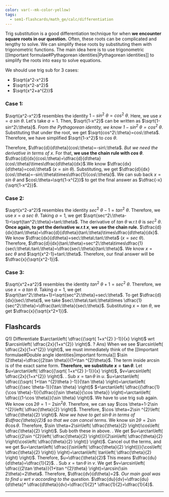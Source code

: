 ```yaml
---
color: var(--mk-color-yellow)
tags:
  - sem1-flashcards/math_ge/calc/differentiation
---
```

Trig substitution is a good differentiation technique for when **we encounter square roots in our question.** Often, these roots can be complicated and lengthy to solve. We can simplify these roots by substituting them with trigonometric functions. The main idea here is to use trigonometric [[Important formulae#Pythagorean identities|Pythagorean identities]] to simplify the roots into easy to solve equations.

We should use trig sub for 3 cases:
- $\sqrt{a^2-x^2}$
- $\sqrt{x^2-a^2}$
- $\sqrt{x^2+a^{2}}$ 

### Case 1:
$\sqrt{a^2-x^2}$ resembles the identity $1-sin^2\:\theta=cos^2\:\theta$. Here, we use $x=a\:sin\:\theta$. Let's take $a=1$. Then, $\sqrt{1-x^2}$ can be written as $\sqrt{1-sin^2\:\theta}$. *From the Pythagorean identity, we know $1-sin^2\:\theta=cos^2\:\theta$*. Substituting that under the root, we get $\sqrt{cos^2\:\theta}=cos\:\theta$. Therefore, we have simplified $\sqrt{1-x^2}$ to $cos\:\theta$.

Therefore, $\dfrac{d}{d\theta}(cos\:\theta)=-sin\:\theta$. *But we need the derivative in terms of* $x$. For that, **we use the chain rule with $cos\:\theta$**. $\dfrac{d}{dx}(cos\:\theta)=\dfrac{d}{d\theta}(cos\:\theta)\times\dfrac{d\theta}{dx}$.We know $\dfrac{dx}{d\theta}=cos\:\theta$ ($x=sin\:\theta$). Substituting, we get $\dfrac{d}{dx}(cos\:\theta)=-sin\:\theta\times\dfrac{1}{cos\:\theta}$. We can sub back $x=sin\:\theta$ and $cos\:\theta=\sqrt{1-x^{2}}$ to get the final answer as $\dfrac{-x}{\sqrt{1-x^2}}$.

### Case 2:
$\sqrt{x^2-a^2}$ resembles the identity $sec^2\:\theta-1=tan^2\:\theta$. Therefore, we use $x=a\:sec\:\theta$. Taking $a=1$, we get $\sqrt{sec^2\:\theta-1}=\sqrt{tan^2\:\theta}=tan\:\theta$. The derivative of $tan\:\theta$ w.r.t $\theta$ is $sec^2\:\theta$. **Once again, to get the derivative w.r.t $x$**, **we use the chain rule.** $\dfrac{d}{dx}(tan\:\theta)=\dfrac{d}{d\theta}(tan\:\theta)\times\dfrac{d\theta}{dx}$. We know $\dfrac{dx}{d\theta}=sec\:\theta\:tan\:\theta$ ($x=sec\:\theta$). Therefore, $\dfrac{d}{dx}(tan\:\theta)=sec^2\:\theta\times\dfrac{1}{sec\:\theta\:tan\:\theta}=\dfrac{sec\:\theta}{tan\:\theta}$. We know $x=sec\:\theta$ and $\sqrt{x^2-1}=tan\:\theta$. Therefore, our final answer will be $\dfrac{x}{\sqrt{x^2-1}}$.

### Case 3:
$\sqrt{x^2+a^2}$ resembles the identity $tan^2\:\theta+1=sec^2\:\theta$. Therefore, we use $x=a\:tan\:\theta$. Taking $a=1$, we get $\sqrt{tan^2\:\theta+1}=\sqrt{sec^2\:\theta}=sec\:\theta$. To get $\dfrac{d}{dx}(sec\:\theta)$, we take $sec\:\theta\:tan\:\theta\times \dfrac{1}{sec^2\:\theta}=\dfrac{tan\:\theta}{sec\:\theta}$. Substituting $x=tan\:\theta$, we get $\dfrac{x}{\sqrt{x^2+1}}$. 


## Flashcards
Q1) Differentiate $\arctan\left( \dfrac{{\sqrt{ 1+x^{2} }-1}}{x} \right)$ wrt $\arcsin\left( \dfrac{2x}{1+x^{2}} \right)$.
?
Ans) When we see $\arcsin\left( \dfrac{2x}{1+x^{2}} \right)$, we must immediately think of the [[Important formulae#Double angle identities|important formula]] $\sin (2\theta)=\dfrac{{2\tan \theta}}{1+\tan ^{2}\theta}$. The term inside $\arcsin$ is of the exact same form. **Therefore, we substitute $x=\tan \theta$**. Let $u=\arctan\left( \dfrac{{\sqrt{ 1+x^{2} }-1}}{x} \right)$, $v=\arcsin\left( \dfrac{2x}{1+x^{2}} \right)$.
.
Sub $x=\tan \theta$ in $u$. $u=\arctan\left( \dfrac{{\sqrt{ 1+\tan ^{2}\theta }-1}}{\tan \theta} \right)=\arctan\left( \dfrac{{\sec \theta-1}}{\tan \theta} \right)$
$=\arctan\left( \dfrac{{\dfrac{1}{\cos \theta}-1}}{\dfrac{{\sin \theta}}{\cos \theta}} \right)=\arctan\left( \dfrac{{1-\cos \theta}}{\sin \theta} \right)$. We have to use trig sub again. We know $\cos 2\theta=1-2\sin ^{2}\theta$. Therefore, we can say $\cos \theta=1-2\sin ^{2}\left( \dfrac{\theta}{2} \right)$. Therefore, $\cos \theta=2\sin ^{2}\left( \dfrac{\theta}{2} \right)$. *Now we have to get $\sin \theta$ in terms of $\dfrac{\theta}{2}$ so that we can cancel terms.* We know $\sin 2\theta=2\sin \theta \cos \theta$. Therefore, $\sin \theta=2\sin\left( \dfrac{\theta}{2} \right)\cos\left( \dfrac{\theta}{2} \right)$. Sub both these in above.
.
We get $u=\arctan\left( \dfrac{{2\sin ^{2}\left( \dfrac{\theta}{2} \right)}}{2\sin\left( \dfrac{\theta}{2} \right)\cos\left( \dfrac{\theta}{2} \right)} \right)$. Cancel out the terms, and we get $u=\arctan\left( \dfrac{{\sin\left( \dfrac{\theta}{2} \right)}}{\cos\left( \dfrac{\theta}{2} \right)} \right)=\arctan\left( \tan\left( \dfrac{\theta}{2} \right) \right)$. Therefore, $u=\dfrac{\theta}{2}$
This means $\dfrac{du}{d\theta}=\dfrac{1}{2}$.
.
Sub $x=\tan \theta$ in $v$. We get $v=\arcsin\left( \dfrac{{2\tan \theta}}{1+\tan ^{2}\theta} \right)=\arcsin(\sin 2\theta)=2\theta$. Therefore, $\dfrac{dv}{d\theta}=2$. *Our main goal was to find $u$ wrt $v$ according to the question.* $\dfrac{du}{dv}=\dfrac{du}{d\theta}* \dfrac{d\theta}{dv}=\dfrac{1}{2}* \dfrac{1}{2}=\dfrac{1}{4}$.
<div style='border-top: 1px solid; width: 100%; margin-top:3px; margin-bottom: 0px;'></div>
<!--SR:!2025-01-07,4,270-->

